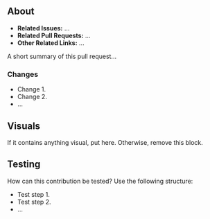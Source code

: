 ## About

* **Related Issues:** ...
* **Related Pull Requests:** ...
* **Other Related Links:** ...

A short summary of this pull request...

### Changes

- Change 1.
- Change 2.
- ...

## Visuals

If it contains anything visual, put here. Otherwise, remove this block.

## Testing

How can this contribution be tested? Use the following structure:

- Test step 1.
- Test step 2.
- ...
